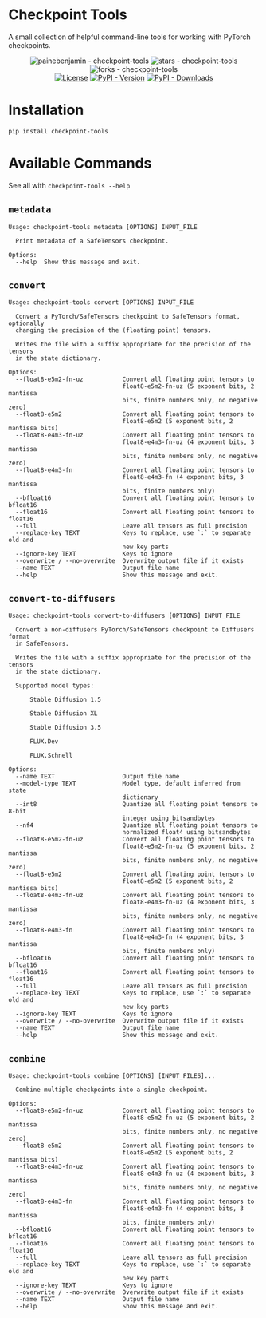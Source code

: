 # Checkpoint Tools

A small collection of helpful command-line tools for working with PyTorch checkpoints.

<div align="center">
    <img src="https://img.shields.io/static/v1?label=painebenjamin&message=checkpoint-tools&color=00519c&logo=github" alt="painebenjamin - checkpoint-tools">
    <img src="https://img.shields.io/github/stars/painebenjamin/checkpoint-tools?style=social" alt="stars - checkpoint-tools">
    <img src="https://img.shields.io/github/forks/painebenjamin/checkpoint-tools?style=social" alt="forks - checkpoint-tools"><br />
    <a href="https://github.com/painebenjamin/checkpoint-tools/blob/main/LICENSE"><img src="https://img.shields.io/badge/License-Apache-00519c" alt="License"></a>
    <a href="https://pypi.org/project/checkpoint-tools"><img alt="PyPI - Version" src="https://img.shields.io/pypi/v/checkpoint-tools?color=00519c"></a>
    <a href="https://pypistats.org/packages/checkpoint-tools"><img alt="PyPI - Downloads" src="https://img.shields.io/pypi/dm/checkpoint-tools?logo=python&logoColor=white&color=00519c"></a>
</div>

# Installation

```sh
pip install checkpoint-tools
```

# Available Commands

See all with `checkpoint-tools --help`

## `metadata`

```
Usage: checkpoint-tools metadata [OPTIONS] INPUT_FILE

  Print metadata of a SafeTensors checkpoint.

Options:
  --help  Show this message and exit.
```

## `convert`

```
Usage: checkpoint-tools convert [OPTIONS] INPUT_FILE

  Convert a PyTorch/SafeTensors checkpoint to SafeTensors format, optionally
  changing the precision of the (floating point) tensors.

  Writes the file with a suffix appropriate for the precision of the tensors
  in the state dictionary.

Options:
  --float8-e5m2-fn-uz           Convert all floating point tensors to
                                float8-e5m2-fn-uz (5 exponent bits, 2 mantissa
                                bits, finite numbers only, no negative zero)
  --float8-e5m2                 Convert all floating point tensors to
                                float8-e5m2 (5 exponent bits, 2 mantissa bits)
  --float8-e4m3-fn-uz           Convert all floating point tensors to
                                float8-e4m3-fn-uz (4 exponent bits, 3 mantissa
                                bits, finite numbers only, no negative zero)
  --float8-e4m3-fn              Convert all floating point tensors to
                                float8-e4m3-fn (4 exponent bits, 3 mantissa
                                bits, finite numbers only)
  --bfloat16                    Convert all floating point tensors to bfloat16
  --float16                     Convert all floating point tensors to float16
  --full                        Leave all tensors as full precision
  --replace-key TEXT            Keys to replace, use `:` to separate old and
                                new key parts
  --ignore-key TEXT             Keys to ignore
  --overwrite / --no-overwrite  Overwrite output file if it exists
  --name TEXT                   Output file name
  --help                        Show this message and exit.
```

## `convert-to-diffusers`

```
Usage: checkpoint-tools convert-to-diffusers [OPTIONS] INPUT_FILE

  Convert a non-diffusers PyTorch/SafeTensors checkpoint to Diffusers format
  in SafeTensors.

  Writes the file with a suffix appropriate for the precision of the tensors
  in the state dictionary.

  Supported model types:

      Stable Diffusion 1.5

      Stable Diffusion XL

      Stable Diffusion 3.5

      FLUX.Dev

      FLUX.Schnell

Options:
  --name TEXT                   Output file name
  --model-type TEXT             Model type, default inferred from state
                                dictionary
  --int8                        Quantize all floating point tensors to 8-bit
                                integer using bitsandbytes
  --nf4                         Quantize all floating point tensors to
                                normalized float4 using bitsandbytes
  --float8-e5m2-fn-uz           Convert all floating point tensors to
                                float8-e5m2-fn-uz (5 exponent bits, 2 mantissa
                                bits, finite numbers only, no negative zero)
  --float8-e5m2                 Convert all floating point tensors to
                                float8-e5m2 (5 exponent bits, 2 mantissa bits)
  --float8-e4m3-fn-uz           Convert all floating point tensors to
                                float8-e4m3-fn-uz (4 exponent bits, 3 mantissa
                                bits, finite numbers only, no negative zero)
  --float8-e4m3-fn              Convert all floating point tensors to
                                float8-e4m3-fn (4 exponent bits, 3 mantissa
                                bits, finite numbers only)
  --bfloat16                    Convert all floating point tensors to bfloat16
  --float16                     Convert all floating point tensors to float16
  --full                        Leave all tensors as full precision
  --replace-key TEXT            Keys to replace, use `:` to separate old and
                                new key parts
  --ignore-key TEXT             Keys to ignore
  --overwrite / --no-overwrite  Overwrite output file if it exists
  --name TEXT                   Output file name
  --help                        Show this message and exit.
```

## `combine`

```
Usage: checkpoint-tools combine [OPTIONS] [INPUT_FILES]...

  Combine multiple checkpoints into a single checkpoint.

Options:
  --float8-e5m2-fn-uz           Convert all floating point tensors to
                                float8-e5m2-fn-uz (5 exponent bits, 2 mantissa
                                bits, finite numbers only, no negative zero)
  --float8-e5m2                 Convert all floating point tensors to
                                float8-e5m2 (5 exponent bits, 2 mantissa bits)
  --float8-e4m3-fn-uz           Convert all floating point tensors to
                                float8-e4m3-fn-uz (4 exponent bits, 3 mantissa
                                bits, finite numbers only, no negative zero)
  --float8-e4m3-fn              Convert all floating point tensors to
                                float8-e4m3-fn (4 exponent bits, 3 mantissa
                                bits, finite numbers only)
  --bfloat16                    Convert all floating point tensors to bfloat16
  --float16                     Convert all floating point tensors to float16
  --full                        Leave all tensors as full precision
  --replace-key TEXT            Keys to replace, use `:` to separate old and
                                new key parts
  --ignore-key TEXT             Keys to ignore
  --overwrite / --no-overwrite  Overwrite output file if it exists
  --name TEXT                   Output file name
  --help                        Show this message and exit.
```

